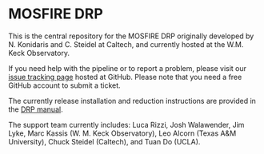 # MOSFIRE DRP

This is the central repository for the MOSFIRE DRP originally developed by N. Konidaris and C. Steidel at Caltech, and currently hosted at the W.M. Keck Observatory.

If you need help with the pipeline or to report a problem, please visit our [issue tracking page](https://github.com/Keck-DataReductionPipelines/MosfireDRP/issues) hosted at GitHub. Please note that you need a free GitHub account to submit a ticket.

The currently release installation and reduction instructions are provided in the [DRP manual](manual).

The support team currently includes: Luca Rizzi, Josh Walawender, Jim Lyke, Marc Kassis (W. M. Keck Observatory), Leo Alcorn (Texas A&M University), Chuck Steidel (Caltech), and Tuan Do (UCLA).

